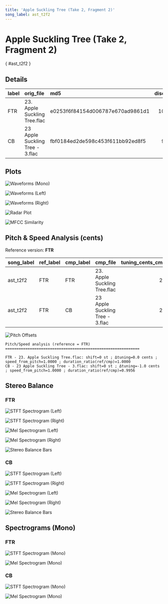 ```yaml
---
title: 'Apple Suckling Tree (Take 2, Fragment 2)'
song_label: ast_t2f2
---
```


# Apple Suckling Tree (Take 2, Fragment 2)

[](){ #ast_t2f2 }

## Details

| label | orig_file                       | md5                              | disc | track | duration_sec | duration_fmt | loudness | loudness_left | loudness_right | loudness_balance |      rms |  rms_left | rms_right | rms_balance |  lr_corr | spectral_centroid |
| :---- | :------------------------------ | :------------------------------- | ---: | ----: | -----------: | :----------- | -------: | ------------: | -------------: | ---------------: | -------: | --------: | --------: | ----------: | -------: | ----------------: |
| FTR   | 23. Apple Suckling Tree.flac    | e0253f6f84154d006787e670ad9861d1 |   10 |    23 |        45.24 | 00:45:240    | -17.0599 |        -19.15 |       -15.2152 |         -3.93483 |  0.13147 |  0.103079 |  0.161712 |  -0.0586328 | 0.969296 |           1096.43 |
| CB    | 23 Apple Suckling Tree - 3.flac | fbf0184ed2de598c453f611bb92ed8f5 |    9 |    25 |        45.44 | 00:45:440    | -18.3869 |      -20.3748 |       -16.6005 |         -3.77426 | 0.112065 | 0.0892941 |  0.136739 |  -0.0474453 | 0.965254 |           1218.04 |

## Plots

![Waveforms (Mono)](ast_t2f2-waveforms_Mono.png)

![Waveforms (Left)](ast_t2f2-waveforms_L.png)

![Waveforms (Right)](ast_t2f2-waveforms_R.png)

![Radar Plot](ast_t2f2-radar_plot.png)

![MFCC Similarity](ast_t2f2-similarity_matrix.png)

## Pitch & Speed Analysis (cents)

Reference version: **FTR**

| song_label | ref_label | cmp_label | cmp_file                        | tuning_cents_cmp | tuning_cents_ref | delta_tuning_cents | semitone_shift_vs_ref | chroma_similarity | speed_factor_from_pitch | duration_ratio_ref_over_cmp |
| :--------- | :-------- | :-------- | :------------------------------ | ---------------: | ---------------: | -----------------: | --------------------: | ----------------: | ----------------------: | --------------------------: |
| ast_t2f2   | FTR       | FTR       | 23. Apple Suckling Tree.flac    |               25 |               25 |                  0 |                     0 |                 1 |                       1 |                           1 |
| ast_t2f2   | FTR       | CB        | 23 Apple Suckling Tree - 3.flac |               24 |               25 |                 -1 |                     0 |           0.99968 |                       1 |                    0.995599 |

![Pitch Offsets](ast_t2f2-pitch_offsets.png)

```text
Pitch/Speed analysis (reference = FTR)
============================================================

FTR - 23. Apple Suckling Tree.flac: shift=0 st ; Δtuning=0.0 cents ; speed_from_pitch=1.0000 ; duration_ratio(ref/cmp)=1.0000
CB - 23 Apple Suckling Tree - 3.flac: shift=0 st ; Δtuning=-1.0 cents ; speed_from_pitch=1.0000 ; duration_ratio(ref/cmp)=0.9956

```

## Stereo Balance

### FTR

![STFT Spectrogram (Left)](ast_t2f2-FTR_spectrogram_L.png)

![STFT Spectrogram (Right)](ast_t2f2-FTR_spectrogram_R.png)

![Mel Spectrogram (Left)](ast_t2f2-FTR_melspec_L.png)

![Mel Spectrogram (Right)](ast_t2f2-FTR_melspec_R.png)

![Stereo Balance Bars](ast_t2f2-FTR_balance.png)

### CB

![STFT Spectrogram (Left)](ast_t2f2-CB_spectrogram_L.png)

![STFT Spectrogram (Right)](ast_t2f2-CB_spectrogram_R.png)

![Mel Spectrogram (Left)](ast_t2f2-CB_melspec_L.png)

![Mel Spectrogram (Right)](ast_t2f2-CB_melspec_R.png)

![Stereo Balance Bars](ast_t2f2-CB_balance.png)

## Spectrograms (Mono)

### FTR

![STFT Spectrogram (Mono)](ast_t2f2-FTR_spectrogram_Mono.png)

![Mel Spectrogram (Mono)](ast_t2f2-FTR_melspec_Mono.png)

### CB

![STFT Spectrogram (Mono)](ast_t2f2-CB_spectrogram_Mono.png)

![Mel Spectrogram (Mono)](ast_t2f2-CB_melspec_Mono.png)
